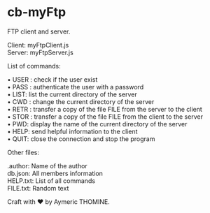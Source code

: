 # cb-myFtp

FTP client and server.<br/>

Client: myFtpClient.js<br/>
Server: myFtpServer.js<br/>

List of commands:<br/>

• USER <username>: check if the user exist<br/>
• PASS <password>: authenticate the user with a password<br/>
• LIST: list the current directory of the server<br/>
• CWD <directory>: change the current directory of the server<br/>
• RETR <filename>: transfer a copy of the file FILE from the server to the client<br/>
• STOR <filename>: transfer a copy of the file FILE from the client to the server<br/>
• PWD: display the name of the current directory of the server<br/>
• HELP: send helpful information to the client<br/>
• QUIT: close the connection and stop the program<br/>
  
Other files:

.author: Name of the author<br/>
db.json: All members information<br/>
HELP.txt: List of all commands<br/>
FILE.txt: Random text<br/>


Craft with ❤️ by Aymeric THOMINE.<br/>  
